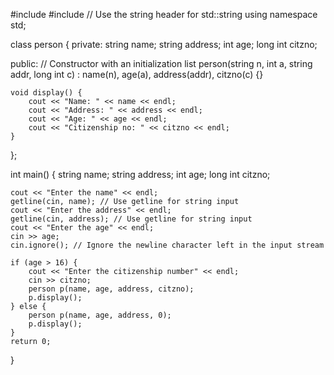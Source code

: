#include <iostream>
#include <string> // Use the string header for std::string
using namespace std;

class person {
private:
    string name;
    string address;
    int age;
    long int citzno;

public:
    // Constructor with an initialization list
    person(string n, int a, string addr, long int c)
        : name(n), age(a), address(addr), citzno(c) {}

    void display() {
        cout << "Name: " << name << endl;
        cout << "Address: " << address << endl;
        cout << "Age: " << age << endl;
        cout << "Citizenship no: " << citzno << endl;
    }
};

int main() {
    string name;
    string address;
    int age;
    long int citzno;

    cout << "Enter the name" << endl;
    getline(cin, name); // Use getline for string input
    cout << "Enter the address" << endl;
    getline(cin, address); // Use getline for string input
    cout << "Enter the age" << endl;
    cin >> age;
    cin.ignore(); // Ignore the newline character left in the input stream

    if (age > 16) {
        cout << "Enter the citizenship number" << endl;
        cin >> citzno;
        person p(name, age, address, citzno);
        p.display();
    } else {
        person p(name, age, address, 0);
        p.display();
    }
    return 0;
}
